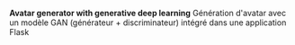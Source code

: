 **Avatar generator with generative deep learning**
Génération d'avatar avec un modèle GAN (générateur + discriminateur) 
intégré dans une application Flask
